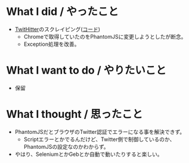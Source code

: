 # What I did / やったこと
- [TwitHitter](https://twithitter.com/)のスクレイピング([コード](https://github.com/yamap55/work/tree/master/20170427_twithitter_geb))
  - Chromeで取得していたのをPhantomJSに変更しようとしたが断念。
  - Exception処理を改善。

# What I want to do / やりたいこと
- 保留

# What I thought / 思ったこと
- PhantomJSだとブラウザのTwitter認証でエラーになる事を解決できず。
  - Scriptエラーとかでるんだけど、Twitter側で制御しているのか、PhantomJSの設定なのかわからず。
- やはり、SeleniumとかGebとか自動で動いたりすると楽しい。
